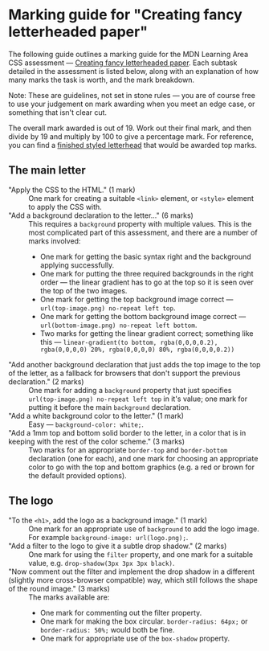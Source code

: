 # Marking guide for "Creating fancy letterheaded paper"

The following guide outlines a marking guide for the MDN Learning Area CSS assessment — [Creating fancy letterheaded paper](https://developer.mozilla.org/en-US/Learn/CSS/Styling_boxes/Creating_fancy_letterheaded_paper). Each subtask detailed in the assessment is listed below, along with an explanation of how many marks the task is worth, and the mark breakdown.

Note: These are guidelines, not set in stone rules — you are of course free to use your judgement on mark awarding when you meet an edge case, or something that isn't clear cut.

The overall mark awarded is out of 19. Work out their final mark, and then divide by 19 and multiply by 100 to give a percentage mark. For reference, you can find a [finished styled letterhead](index.html) that would be awarded top marks.

## The main letter

<dl>
<dt>"Apply the CSS to the HTML." (1 mark)</dt>
<dd>One mark for creating a suitable <code>&ltlink&gt;</code> element, or <code>&lt;style&gt;</code> element to apply the CSS with.</dd>
<dt>"Add a background declaration to the letter..." (6 marks)</dt>
<dd>This requires a <code>background</code> property with multiple values. This is the most complicated part of this assessment, and there are a number of marks involved:
  <ul>
    <li>One mark for getting the basic syntax right and the background applying successfully.</li>
    <li>One mark for putting the three required backgrounds in the right order — the linear gradient has to go at the top so it is seen over the top of the two images.</li>
    <li>One mark for getting the top background image correct — <code>url(top-image.png) no-repeat left top</code>.</li>
    <li>One mark for getting the bottom background image correct — <code>url(bottom-image.png) no-repeat left bottom</code>.</li>
    <li>Two marks for getting the linear gradient correct; something like this —  <code>linear-gradient(to bottom, rgba(0,0,0,0.2), rgba(0,0,0,0) 20%, rgba(0,0,0,0) 80%, rgba(0,0,0,0.2))</code></li>
  </ul>
</dd>
<dt>"Add another background declaration that just adds the top image to the top of the letter, as a fallback for browsers that don't support the previous declaration." (2 marks)</dt>
<dd>One mark for adding a <code>background</code> property that just specifies <code>url(top-image.png) no-repeat left top</code> in it's value; one mark for putting it before the main <code>background</code> declaration.</dd>
<dt>"Add a white background color to the letter." (1 mark)</dt>
<dd>Easy — <code>background-color: white;</code>.</dd>
<dt>"Add a 1mm top and bottom solid border to the letter, in a color that is in keeping with the rest of the color scheme." (3 marks)</dt>
<dd>Two marks for an appropriate <code>border-top</code> and <code>border-bottom</code> declaration (one for each), and one mark for choosing an appropriate color to go with the top and bottom graphics (e.g. a red or brown for the default provided options).</dd>
</dl>

## The logo

<dl>
<dt>"To the <code>&lt;h1&gt;</code>, add the logo as a background image." (1 mark)</dt>
<dd>One mark for an appropriate use of <code>background</code> to add the logo image. For example <code>background-image: url(logo.png);</code>.</dd>
<dt>"Add a filter to the logo to give it a subtle drop shadow." (2 marks)</dt>
<dd>One mark for using the <code>filter</code> property, and one mark for a suitable value, e.g. <code>drop-shadow(3px 3px 3px black)</code>.</dd>
<dt>"Now comment out the filter and implement the drop shadow in a different (slightly more cross-browser compatible) way, which still follows the shape of the round image." (3 marks)</dt>
<dd>The marks available are:
  <ul>
    <li>One mark for commenting out the filter property.</li>
    <li>One mark for making the box circular. <code>border-radius: 64px;</code> or <code>border-radius: 50%;</code> would both be fine.</li>
    <li>One mark for appropriate use of the <code>box-shadow</code> property.</li>
  </ul>
</dd>

</dl>
